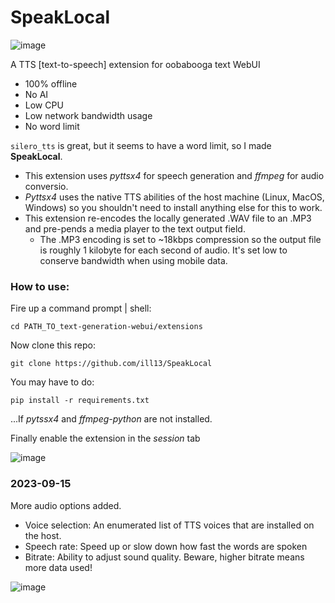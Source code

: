 # SpeakLocal
![image](https://github.com/ill13/SpeakLocal/assets/10509740/1adac786-93ce-4b76-b8fa-0c36ad3f2e56)

A TTS [text-to-speech] extension for oobabooga text WebUI

- 100% offline
- No AI
- Low CPU
- Low network bandwidth usage
- No word limit

```silero_tts``` is great, but it seems to have a word limit, so I made **SpeakLocal**. 

- This extension uses *pyttsx4* for speech generation and *ffmpeg* for audio conversio.
- *Pyttsx4* uses the native TTS abilities of the host machine (Linux, MacOS, Windows) so you shouldn't need to install anything else for this to work.
- This extension re-encodes the locally generated .WAV file to an .MP3 and pre-pends a media player to the text output field.
  - The .MP3 encoding is set to ~18kbps compression so the output file is roughly 1 kilobyte for each second of audio. It's set low to conserve bandwidth when using mobile data. 


### How to use:

Fire up a command prompt | shell:

```cd PATH_TO_text-generation-webui/extensions```

Now clone this repo:

```git clone https://github.com/ill13/SpeakLocal```

You may have to do:

```pip install -r requirements.txt```

...If *pytssx4* and *ffmpeg-python* are not installed.

Finally enable the extension in the *session* tab

![image](https://github.com/ill13/SpeakLocal/assets/10509740/f7f2844d-537d-426a-8110-0ce674e05d11)


### 2023-09-15

More audio options added.

- Voice selection: An enumerated list of TTS voices that are installed on the host.
- Speech rate: Speed up or slow down how fast the words are spoken
- Bitrate: Ability to adjust sound quality. Beware, higher bitrate means more data used!

![image](https://github.com/ill13/SpeakLocal/assets/10509740/11d9d652-7bdc-469f-a5a4-3e072e293338)

